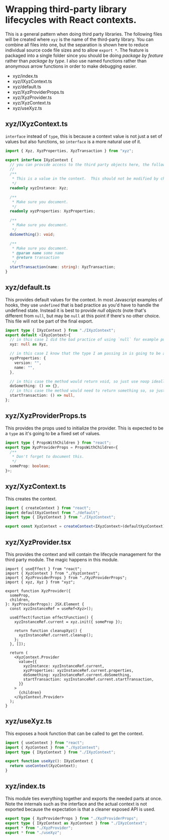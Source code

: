 # Wrapping third-party library lifecycles with React contexts.

This is a general pattern when doing third party libraries. The following files will be created where `xyz` is the name of the third-party library. You can combine all files into one, but the separation is shown here to reduce individual source code file sizes and to allow `export *`. The feature is packaged into a single folder since you should be doing _package by feature_ rather than _package by type_. I also use named functions rather than anonymous arrow functions in order to make debugging easier.

- xyz/index.ts
- xyz/IXyzContext.ts
- xyz/default.ts
- xyz/XyzProviderProps.ts
- xyz/XyzProvider.ts
- xyz/XyzContext.ts
- xyz/useXyz.ts

## xyz/IXyzContext.ts

`interface` instead of `type`, this is because a context value is not just a set of values but also functions, so `interface` is a more natural use of it.

```ts
import { Xyz, XyzProperties, XyzTransaction } from "xyz";

export interface IXyzContext {
  // you can provide access to the third party objects here, the following are examples:
  //
  /**
   * This is a value in the context.  This should not be modified by children as such it should be marked as readonly.
   */
  readonly xyzInstance: Xyz;

  /**
   * Make sure you document.
   */
  readonly xyzProperties: XyzProperties;

  /**
   * Make sure you document.
   */
  doSomething(): void;

  /**
   * Make sure you document.
   * @param name some name
   * @return transaction
   */
  startTransaction(name: string): XyzTransaction;
}
```

## xyz/default.ts

This provides default values for the context. In most Javascript examples of hooks, they use `undefined` that is bad practice as you'd have to handle the undefined state. Instead it is best to provide _null objects_ (note that's different from `null`, but may be `null` at this point if there's no other choice. This file will not be part of the final export.

```ts
import type { IXyzContext } from "./IXyzContext";
export default <IXyzContext>{
  // in this case I did the bad practice of using `null` for example purpose
  xyz: null as Xyz,

  // in this case I know that the type I am passing in is going to be a hash with some specific keys so I put in some place holder values.  This will prevent having to do null checks on consumers.
  xyzProperties: {
    version: "",
    name: "",
  },

  // in this case the method would return void, so just use noop ideally use library equivalent to silence linters like `ramda.always`
  doSomething: () => {},
  // in this case the method would need to return something so, so just use `null` as the return value.
  startTransaction: () => null,
};
```

## xyz/XyzProviderProps.ts

This provides the props used to initialize the provider. This is expected to be a `type` as it's going to be a fixed set of values.

```ts
import type { PropsWithChildren } from "react";
export type XyzProviderProps = PropsWithChildren<{
  /**
   * Don't forget to document this.
   */
  someProp: boolean;
}>;
```

## xyz/XyzContext.ts

This creates the context.

```ts
import { createContext } from "react";
import defaultXyzContext from "./default";
import type { IXyzContext } from "./IXyzContext";

export const XyzContext = createContext<IXyzContext>(defaultXyzContext);
```

## xyz/XyzProvider.tsx

This provides the context and will contain the lifecycle management for the third party module. The magic happens in this module.

```tsx
import { useEffect } from "react";
import { XyzContext } from "./XyzContext";
import { XyzProviderProps } from "./XyzProviderProps";
import { xyz, Xyz } from "xyz";

export function XyzProvider({
  someProp,
  children,
}: XyzProviderProps): JSX.Element {
  const xyzInstanceRef = useRef<Xyz>();

  useEffect(function effectFunction() {
    xyzInstanceRef.current = xyz.init({ someProp });

    return function cleanupXyz() {
      xyzInstanceRef.current.cleanup();
    };
  }, []);

  return (
    <XyzContext.Provider
      value={{
        xyzInstance: xyzInstanceRef.current,
        xyzProperties: xyzInstanceRef.current.properties,
        doSomething: xyzInstanceRef.current.doSomething,
        startTransaction: xyzInstanceRef.current.startTransaction,
      }}
    >
      {children}
    </XyzContext.Provider>
  );
}
```

## xyz/useXyz.ts

This exposes a hook function that can be called to get the context.

```ts
import { useContext } from "react";
import { XyzContext } from "./XyzContext";
import type { IXyzContext } from "./IXyzContext";

export function useXyz(): IXyzContext {
  return useContext(XyzContext);
}
```

## xyz/index.ts

This module ties everything together and exports the needed parts at once. Note the internals such as the interface and the actual context is not exported because the expectation is that a cleaner exposed API is used.

```ts
export type { XyzProviderProps } from "./XyzProviderProps";
export type { IXyzContext as XyzContext } from "./IXyzContext";
export * from "./XyzProvider";
export * from "./useXyz";
```
